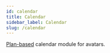 ```yaml
---
id: calendar
title: Calendar
sidebar_label: Calendar
slug: /calendar
---
```


[Plan-based](plan) calendar module for avatars.
